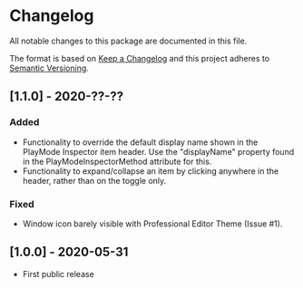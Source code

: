 # Changelog
All notable changes to this package are documented in this file.

The format is based on [Keep a Changelog](http://keepachangelog.com/en/1.0.0/)
and this project adheres to [Semantic Versioning](http://semver.org/spec/v2.0.0.html).
 
## [1.1.0] - 2020-??-??
### Added
 - Functionality to override the default display name shown in the PlayMode Inspector item header. Use the "displayName" property found in the PlayModeInspectorMethod attribute for this.
 - Functionality to expand/collapse an item by clicking anywhere in the header, rather than on the toggle only.

### Fixed
 - Window icon barely visible with Professional Editor Theme (Issue #1).


## [1.0.0] - 2020-05-31
 - First public release
